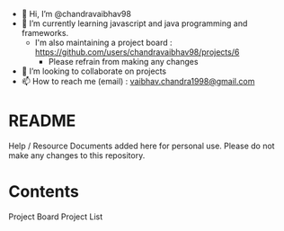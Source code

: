 - 👋 Hi, I’m @chandravaibhav98
- 🌱 I’m currently learning javascript and java programming and frameworks.
  - I'm also maintaining a project board : https://github.com/users/chandravaibhav98/projects/6
    - Please refrain from making any changes   
- 💞️ I’m looking to collaborate on projects
- 📫 How to reach me (email) : vaibhav.chandra1998@gmail.com

<!---
chandravaibhav98/chandravaibhav98 is a ✨ special ✨ repository because its `README.md` (this file) appears on your GitHub profile.
--->

# README

Help / Resource Documents added here for personal use. 
Please do not make any changes to this repository.

# Contents
Project Board
Project List
